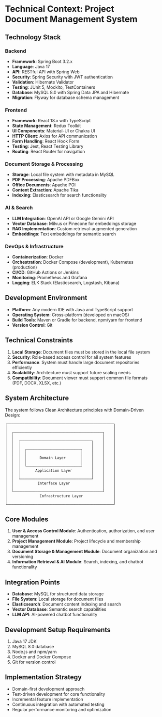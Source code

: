 # Technical Context: Project Document Management System

## Technology Stack

### Backend
- **Framework**: Spring Boot 3.2.x
- **Language**: Java 17
- **API**: RESTful API with Spring Web
- **Security**: Spring Security with JWT authentication
- **Validation**: Hibernate Validator
- **Testing**: JUnit 5, Mockito, TestContainers
- **Database**: MySQL 8.0 with Spring Data JPA and Hibernate
- **Migration**: Flyway for database schema management

### Frontend
- **Framework**: React 18.x with TypeScript
- **State Management**: Redux Toolkit
- **UI Components**: Material-UI or Chakra UI
- **HTTP Client**: Axios for API communication
- **Form Handling**: React Hook Form
- **Testing**: Jest, React Testing Library
- **Routing**: React Router for navigation

### Document Storage & Processing
- **Storage**: Local file system with metadata in MySQL
- **PDF Processing**: Apache PDFBox
- **Office Documents**: Apache POI
- **Content Extraction**: Apache Tika
- **Indexing**: Elasticsearch for search functionality

### AI & Search
- **LLM Integration**: OpenAI API or Google Gemini API
- **Vector Database**: Milvus or Pinecone for embeddings storage
- **RAG Implementation**: Custom retrieval-augmented generation
- **Embeddings**: Text embeddings for semantic search

### DevOps & Infrastructure
- **Containerization**: Docker
- **Orchestration**: Docker Compose (development), Kubernetes (production)
- **CI/CD**: GitHub Actions or Jenkins
- **Monitoring**: Prometheus and Grafana
- **Logging**: ELK Stack (Elasticsearch, Logstash, Kibana)

## Development Environment
- **Platform**: Any modern IDE with Java and TypeScript support
- **Operating System**: Cross-platform (developed on macOS)
- **Build Tools**: Maven or Gradle for backend, npm/yarn for frontend
- **Version Control**: Git

## Technical Constraints
1. **Local Storage**: Document files must be stored in the local file system
2. **Security**: Role-based access control for all system features
3. **Performance**: System must handle large document repositories efficiently
4. **Scalability**: Architecture must support future scaling needs
5. **Compatibility**: Document viewer must support common file formats (PDF, DOCX, XLSX, etc.)

## System Architecture

The system follows Clean Architecture principles with Domain-Driven Design:

```
┌─────────────────────────────────────────────────┐
│                                                 │
│  ┌─────────────────────────────────────────┐    │
│  │                                         │    │
│  │  ┌─────────────────────────────────┐    │    │
│  │  │                                 │    │    │
│  │  │  ┌─────────────────────────┐    │    │    │
│  │  │  │                         │    │    │    │
│  │  │  │      Domain Layer       │    │    │    │
│  │  │  │                         │    │    │    │
│  │  │  └─────────────────────────┘    │    │    │
│  │  │       Application Layer         │    │    │
│  │  │                                 │    │    │
│  │  └─────────────────────────────────┘    │    │
│  │           Interface Layer               │    │
│  │                                         │    │
│  └─────────────────────────────────────────┘    │
│               Infrastructure Layer              │
│                                                 │
└─────────────────────────────────────────────────┘
```

## Core Modules
1. **User & Access Control Module**: Authentication, authorization, and user management
2. **Project Management Module**: Project lifecycle and membership management
3. **Document Storage & Management Module**: Document organization and versioning
4. **Information Retrieval & AI Module**: Search, indexing, and chatbot functionality

## Integration Points
- **Database**: MySQL for structured data storage
- **File System**: Local storage for document files
- **Elasticsearch**: Document content indexing and search
- **Vector Database**: Semantic search capabilities
- **LLM API**: AI-powered chatbot functionality

## Development Setup Requirements
1. Java 17 JDK
2. MySQL 8.0 database
3. Node.js and npm/yarn
4. Docker and Docker Compose
5. Git for version control

## Implementation Strategy
- Domain-first development approach
- Test-driven development for core functionality
- Incremental feature implementation
- Continuous integration with automated testing
- Regular performance monitoring and optimization 